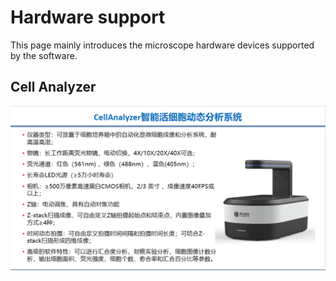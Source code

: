 # Hardware support
This page mainly introduces the microscope hardware devices supported by the software.

## Cell Analyzer

![](../_static/images/device.png)

